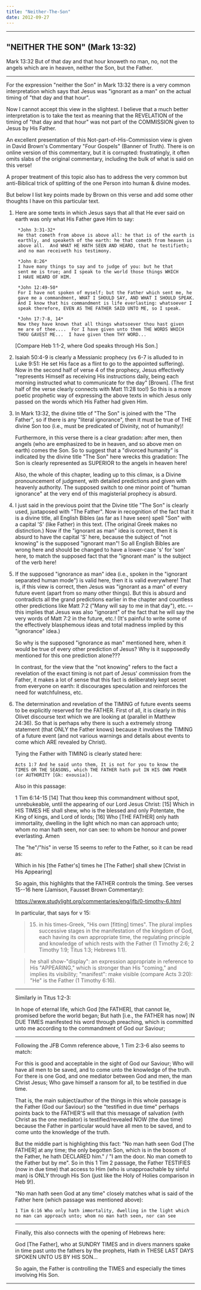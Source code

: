 ```yaml
---
title: "Neither-The-Son"
date: 2012-09-27
---
```


------------------------------
"NEITHER THE SON" (Mark 13:32)
------------------------------

Mark 13:32 But of that day and that hour knoweth no man, no, not the angels which are in heaven, neither the Son, but the Father.

-----

For the expression "neither the Son" in Mark 13:32 there is a very common interpretation which says that Jesus was "ignorant as a man" on the actual timing of "that day and that hour".

Now I cannot accept this view in the slightest.  I believe that a much better interpretation is to take the text as meaning that the REVELATION of the timing of "that day and that hour" was not part of the COMMISSION given to Jesus by His Father.

An excellent presentation of this Not-part-of-His-Commission view is given in David Brown's Commentary "Four Gospels" (Banner of Truth).  There is on online version of this commentary, but it is corrupted: frustratingly, it often omits slabs of the original commentary, including the bulk of what is said on this verse!

A proper treatment of this topic also has to address the very common but anti-Biblical trick of splitting of the one Person into human & divine modes.

But below I list key points made by Brown on this verse and add some
other thoughts I have on this particular text.

1. Here are some texts in which Jesus says that all that He ever
    said on earth was only what His Father gave Him to say:

        *John 3:31-32*
        He that cometh from above is above all: he that is of the earth is
        earthly, and speaketh of the earth: he that cometh from heaven is
        above all.  And WHAT HE HATH SEEN AND HEARD, that he testifieth;
        and no man receiveth his testimony.

        *John 8:26*
        I have many things to say and to judge of you: but he that
        sent me is true; and I speak to the world those things WHICH
        I HAVE HEARD OF HIM.

        *John 12:49-50*
        For I have not spoken of myself; but the Father which sent me, he
        gave me a commandment, WHAT I SHOULD SAY, AND WHAT I SHOULD SPEAK.
        And I know that his commandment is life everlasting: whatsoever I
        speak therefore, EVEN AS THE FATHER SAID UNTO ME, so I speak.

        *John 17:7-8, 14*
        Now they have known that all things whatsoever thou hast given
        me are of thee....  For I have given unto them THE WORDS WHICH
        THOU GAVEST ME...  I have given them THY WORD...

    [Compare Heb 1:1-2, where God speaks through His Son.]

2. Isaiah 50:4-9 is clearly a Messianic prophecy (vs 6-7 is alluded to in
    Luke 9:51: He set His face as a flint to go to the appointed suffering).
    Now in the second half of verse 4 of the prophecy, Jesus effectively
    "represents Himself as receiving His instructions daily, being
    each morning instructed what to communicate for the day" [Brown].
    (The first half of the verse clearly connects with Matt 11:28 too!)
    So this is a more poetic prophetic way of expressing the above texts
    in which Jesus only passed on the words which His Father had given Him.

3.  In Mark 13:32, the divine title of "The Son" is joined with the
    "The Father", so if there is any "literal ignorance", then it must be
    true of THE divine Son too (i.e., must be predicated of Divinity,
    not of humanity)!

    Furthermore, in this verse there is a clear gradation: after men, then
    angels (who are emphasized to be in heaven, and so above men on earth)
    comes the Son.  So to suggest that a "divorced humanity" is indicated
    by the divine title "The Son" here wrecks this gradation: The Son
    is clearly represented as SUPERIOR to the angels in heaven here!

    Also, the whole of this chapter, leading up to this climax, is a
    Divine pronouncement of judgment, with detailed predictions and given
    with heavenly authority.  The supposed switch to one minor point of
    "human ignorance" at the very end of this magisterial prophecy is
    absurd.

4.  I just said in the previous point that the Divine title "The Son"
    is clearly used, juxtaposed with "The Father".  Now in recognition of the
    fact that it is a divine title, all English Bibles (as far as I have
    seen) spell "Son" with a capital 'S' (like Father) in this text.
    (The original Greek makes no distinction.)  Now if the "ignorant as
    man" idea is correct, then it is absurd to have the capital 'S'
    here, because the subject of "not knowing" is the supposed "ignorant
    man"!  So all English Bibles are wrong here and should be changed
    to have a lower-case 's' for 'son' here, to match the supposed fact that
    the "ignorant man" is the subject of the verb here!

5.  If the supposed "ignorance as man" idea (i.e., spoken in the
    "ignorant separated human mode") is valid here, then it is valid
    everywhere!  That is, if this view is correct, then Jesus was
    "ignorant as a man" of every future event (apart from so many other
    things).  But this is absurd and contradicts all the grand predictions
    earlier in the chapter and countless other predictions like Matt 7:2
    ("Many will say to me in that day"), etc. -- this implies that Jesus was
    also "ignorant" of the fact that he will say the very words of Matt
    7:2 in the future, etc.!  (It's painful to write some of the effectively
    blasphemous ideas and total madness implied by this "ignorance" idea.)

    So why is the supposed "ignorance as man" mentioned here, when it
    would be true of every other prediction of Jesus?  Why is it
    supposedly mentioned for this one prediction alone???

    In contrast, for the view that the "not knowing" refers to the fact a
    revelation of the exact timing is not part of Jesus' commission from
    the Father, it makes a lot of sense that this fact is deliberately
    kept secret from everyone on earth: it discourages speculation and
    reinforces the need for watchfulness, etc.

6.  The determination and revelation of the TIMING of future events seems
    to be explicitly reserved for the FATHER.  First of all, it is clearly
    in this Olivet discourse text which we are looking at (parallel in Matthew
    24:36).  So that is perhaps why there is such a extremely strong statement
    (that ONLY the Father knows) because it involves the TIMING of a future
    event (and not various warnings and details about events to come
    which ARE revealed by Christ).

    Tying the Father with TIMING is clearly stated here:

        Acts 1:7 And he said unto them, It is not for you to know the
        TIMES OR THE SEASONS, which THE FATHER hath put IN HIS OWN POWER
        (or AUTHORITY [Gk: exousia]).


    Also in this passage:

	1 Tim 6:14-15
	[14] That thou keep this commandment without spot,
	unrebukeable, until the appearing of our Lord Jesus Christ:
	[15] Which in HIS TIMES HE shall shew, who is the blessed and
	only Potentate, the King of kings, and Lord of lords; [16] Who
	[THE FATHER] only hath immortality, dwelling in the light which
	no man can approach unto; whom no man hath seen, nor can see:
	to whom be honour and power everlasting. Amen

    The "he"/"his" in verse 15 seems to refer to the Father, so it can
    be read as:

	Which in his [the Father's] times he [The Father] shall shew
	[Christ in His Appearing]

    So again, this highlights that the FATHER controls the timing.
    See verses 15--16 here (Jamison, Fausset Brown Commentary):

	https://www.studylight.org/commentaries/eng/jfb/0-timothy-6.html

    In particular, that says for v 15:

    > 15. in his times-Greek, "His own [fitting] times". The plural implies successive stages in the manifestation of the kingdom of God, each having its own appropriate time, the regulating principle and knowledge of which rests with the Father (1 Timothy 2:6; 2 Timothy 1:9; Titus 1:3; Hebrews 1:1).

    > he shall show-"display": an expression appropriate in reference to His "APPEARING," which is stronger than His "coming," and implies its visibility; "manifest": make visible (compare Acts 3:20): "He" is the Father (1 Timothy 6:16).

    ----

    Similarly in Titus 1:2-3:

	In hope of eternal life, which God [the FATHER], that cannot lie,
	promised before the world began; But hath [i.e., the FATHER has now]
	IN DUE TIMES manifested his word through preaching, which is
	committed unto me according to the commandment of God our Saviour;

    ----

    Following the JFB Comm reference above, 1 Tim 2:3-6 also seems to match:

	For this is good and acceptable in the sight of God our Saviour;
	Who will have all men to be saved, and to come unto the knowledge
	of the truth.  For there is one God, and one mediator between God
	and men, the man Christ Jesus; Who gave himself a ransom for all,
	to be testified in due time.

    That is, the main subject/author of the things in this whole
    passage is the Father (God our Saviour) so the "testified in due
    time" perhaps points back to the FATHER'S will that this message of
    salvation (with Christ as the one mediator) is testified/revealed NOW
    (the due time) because the Father in particular would have all men
    to be saved, and to come unto the knowledge of the truth.

    But the middle part is highlighting this fact: "No man hath seen
    God [The FATHER] at any time; the only begotten Son, which is in
    the bosom of the Father, he hath DECLARED him." / "I am the door.
    No man cometh to the Father but by me".  So in this 1 Tim 2 passage,
    the Father TESTIFIES (now in due time) that access to Him (who is
    unapproachable by sinful man) is ONLY through His Son (just like
    the Holy of Holies comparison in Heb 9!).

    "No man hath seen God at any time" closely matches what is said of
    the Father here (which passage was mentioned above):

	    1 Tim 6:16 Who only hath immortality, dwelling in the light which
	    no man can approach unto; whom no man hath seen, nor can see

    ----

    Finally, this also connects with the opening of Hebrews here:

	 God [The Father], who at SUNDRY TIMES and in divers manners spake in
	 time past unto the fathers by the prophets, Hath in THESE LAST DAYS
	 SPOKEN UNTO US BY HIS SON...

    So again, the Father is controlling the TIMES and especially the times
    involving His Son.

-----
